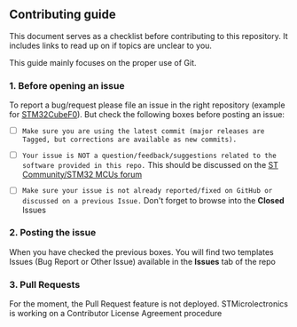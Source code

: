 ## Contributing guide
This document serves as a checklist before contributing to this repository.
It includes links to read up on if topics are unclear to you.

This guide mainly focuses on the proper use of Git.

### 1. Before opening an issue
To report a bug/request please file an issue in the right repository
(example for [STM32CubeF0](https://github.com/STMicroelectronics/STM32CubeF0/issues/new/choose)).
But check the following boxes before posting an issue:

- [ ] `Make sure you are using the latest commit (major releases are Tagged, but corrections are available as new commits).`
- [ ] `Your issue is NOT a question/feedback/suggestions related to the software provided in this repo.` This should be discussed on the [ST Community/STM32 MCUs forum](https://community.st.com/s/group/0F90X000000AXsASAW/stm32-mcus)
- [ ] `Make sure your issue is not already reported/fixed on GitHub or discussed on a previous Issue.` Don't forget to browse into the **Closed** Issues 


### 2. Posting the issue
When you have checked the previous boxes. You will find two templates Issues (Bug Report or Other Issue) available in the **Issues** tab of the repo

### 3. Pull Requests
For the moment, the Pull Request feature is not deployed. STMicrolectronics is working on a Contributor License Agreement procedure


   